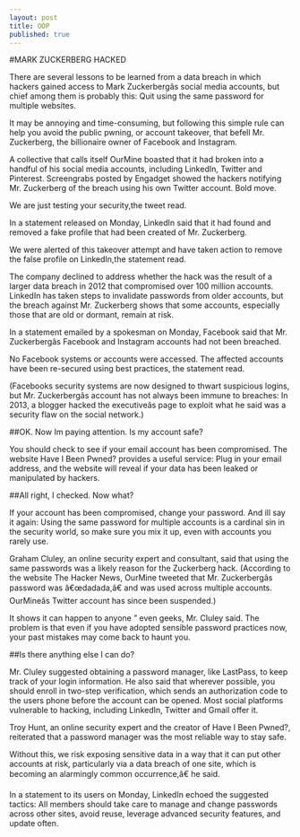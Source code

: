 ```yaml
---
layout: post
title: OOP
published: true
---
```



#MARK ZUCKERBERG HACKED

There are several lessons to be learned from a data breach in which hackers gained access to Mark Zuckerbergâs social media accounts, but chief among them is probably this: Quit using the same password for multiple websites.

It may be annoying and time-consuming, but following this simple rule can help you avoid the public pwning, or account takeover, that befell Mr. Zuckerberg, the billionaire owner of Facebook and Instagram.

A collective that calls itself OurMine boasted that it had broken into a handful of his social media accounts, including LinkedIn, Twitter and Pinterest. Screengrabs posted by Engadget showed the hackers notifying Mr. Zuckerberg of the breach using his own Twitter account. Bold move. 

We are just testing your security,the tweet read.

In a statement released on Monday, LinkedIn said that it had found and removed a fake profile that had been created of Mr. Zuckerberg. 

We were alerted of this takeover attempt and have taken action to remove the false profile on LinkedIn,the statement read.

The company declined to address whether the hack was the result of a larger data breach in 2012 that compromised over 100 million accounts. LinkedIn has taken steps to invalidate passwords from older accounts, but the breach against Mr. Zuckerberg shows that some accounts, especially those that are old or dormant, remain at risk.

In a statement emailed by a spokesman on Monday, Facebook said that Mr. Zuckerbergâs Facebook and Instagram accounts had not been breached. 

No Facebook systems or accounts were accessed. The affected accounts have been re-secured using best practices, the statement read.

(Facebooks security systems are now designed to thwart suspicious logins, but Mr. Zuckerbergâs account has not always been immune to breaches: In 2013, a blogger hacked the executiveâs page to exploit what he said was a security flaw on the social network.)

##OK. Now Im paying attention. Is my account safe?

You should check to see if your email account has been compromised. The website Have I Been Pwned? provides a useful service: Plug in your email address, and the website will reveal if your data has been leaked or manipulated by hackers.

##All right, I checked. Now what?

If your account has been compromised, change your password. And ill say it again: Using the same password for multiple accounts is a cardinal sin in the security world, so make sure you mix it up, even with accounts you rarely use.

Graham Cluley, an online security expert and consultant, said that using the same passwords was a likely reason for the Zuckerberg hack. (According to the website The Hacker News, OurMine tweeted that Mr. Zuckerbergâs password was â€œdadada,â€ and was used across multiple accounts. OurMineâs Twitter account has since been suspended.) 

It shows it can happen to anyone ” even geeks, Mr. Cluley said. The problem is that even if you have adopted sensible password practices now, your past mistakes may come back to haunt you.

##Is there anything else I can do?

Mr. Cluley suggested obtaining a password manager, like LastPass, to keep track of your login information. He also said that wherever possible, you should enroll in two-step verification, which sends an authorization code to the users phone before the account can be opened. Most social platforms vulnerable to hacking, including LinkedIn, Twitter and Gmail offer it.

Troy Hunt, an online security expert and the creator of Have I Been Pwned?, reiterated that a password manager was the most reliable way to stay safe. 

Without this, we risk exposing sensitive data in a way that it can put other accounts at risk, particularly via a data breach of one site, which is becoming an alarmingly common occurrence,â€ he said.

In a statement to its users on Monday, LinkedIn echoed the suggested tactics: All members should take care to manage and change passwords across other sites, avoid reuse, leverage advanced security features, and update often.

